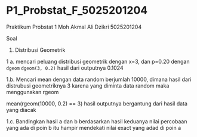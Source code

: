 # P1_Probstat_F_5025201204
Praktikum Probstat 1
Moh Akmal Ali Dzikri
5025201204

Soal
1. Distribusi Geometrik

1 a. mencari peluang  distribusi geometrik dengan x=3, dan p=0.20 dengan ```dgeom``` 
`dgeom(3, 0.2)`
hasil dari outputnya 0.1024

1.b. Mencari mean dengan data random berjumlah 10000, dimana hasil dari distrubusi geometriknya 3
karena yang diminta data random maka menggunakan rgeom

mean(rgeom(10000, 0.2) == 3)
hasil outputnya bergantung dari hasil data yang diacak

1.c. Bandingkan hasil a dan b
berdasarkan hasil keduanya nilai percobaan yang ada di poin b itu hampir mendekati nilai exact yang adad di poin a

